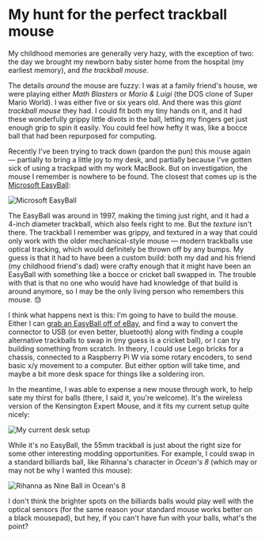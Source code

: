 # My hunt for the perfect trackball mouse

My childhood memories are generally very hazy, with the exception of two: the day we brought my newborn baby sister home from the hospital (my earliest memory), and _the trackball mouse_. 

The details _around_ the mouse are fuzzy: I was at a family friend's house, we were playing either _Math Blasters_ or _Mario & Luigi_ (the DOS clone of Super Mario World). I was either five or six years old. And there was this _giant trackball mouse_ they had. I could fit both my tiny hands on it, and it had these wonderfully grippy little divots in the ball, letting my fingers get just enough grip to spin it easily. You could feel how hefty it was, like a bocce ball that had been repurposed for computing.

Recently I've been trying to track down (pardon the pun) this mouse again — partially to bring a little joy to my desk, and partially because I've gotten sick of using a trackpad with my work MacBook. But on investigation, the mouse I remember is nowhere to be found. The closest that comes up is the [Microsoft EasyBall](https://www.microsoft.com/buxtoncollection/detail.aspx?id=225):

![Microsoft EasyBall](https://www.microsoft.com/buxtoncollection/a/m/EasyBall.png)

The EasyBall was around in 1997, making the timing just right, and it had a 4-inch diameter trackball, which also feels right to me. But the _texture_ isn't there. The trackball I remember was grippy, and textured in a way that could only work with the older mechanical-style mouse — modern trackballs use optical tracking, which would definitely be thrown off by any bumps. My guess is that it had to have been a custom build: both my dad and his friend (my childhood friend's dad) were crafty enough that it might have been an EasyBall with something like a bocce or cricket ball swapped in. The trouble with that is that no one who would have had knowledge of that build is around anymore, so I may be the only living person who remembers this mouse. 😓

I think what happens next is this: I'm going to have to build the mouse. Either I can [grab an EasyBall off of eBay](https://www.ebay.co.uk/itm/134226127460), and find a way to convert the connector to USB (or even better, bluetooth) along with finding a couple alternative trackballs to swap in (my guess is a cricket ball), or I can try building something from scratch. In theory, I could use Lego bricks for a chassis, connected to a Raspberry Pi W via some rotary encoders, to send basic x/y movement to a computer. But either option will take time, and maybe a bit more desk space for things like a soldering iron.

In the meantime, I was able to expense a new mouse through work, to help sate my thirst for balls (there, I said it, you're welcome). It's the wireless version of the Kensington Expert Mouse, and it fits my current setup quite nicely:

![My current desk setup](https://cdn.zappy.app/639cef7ca56a1d89d6117f4001a4aa13.JPG)

While it's no EasyBall, the 55mm trackball is just about the right size for some other interesting modding opportunities. For example, I could swap in a standard billiards ball, like Rihanna's character in _Ocean's 8_ (which may or may not be why I wanted this mouse):

![Rihanna as Nine Ball in Ocean's 8](https://cdn.zappy.app/165be6af4eb8af44bd683fddb65f860e.jpeg)

I don't think the brighter spots on the billiards balls would play well with the optical sensors (for the same reason your standard mouse works better on a black mousepad), but hey, if you can't have fun with your balls, what's the point?